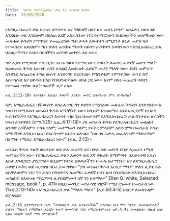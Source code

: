 ```yaml
---
title:  ህያው የእግዚአብሄር ቃል እና መንፈስ ቅዱስ
date:  15/06/2020
---
```


የእግዚአብሔርን ቃል ስናጠና በጥንቃቄ እና ትክክለኛ በሆነ ዘዴ መሆኑ በጣም አስፈላጊ ነው። ልክ እንደዚሁ ሁሉ እንደውም በበለጠ ደረጃ አስፈላጊው ነገር የተማርነውን በህይወታችን መለማመድ ነው። መጽሐፍ ቅዱስን የማጥናት የመጨረሻው ግብ ታላቅ እውቀትን በሚደንቅ ሁኔታ መያዝ ላይ የተመሰረተ አይደለም። ግቡ ቃሉን ጠንቅቆ ማወቅ ሳይሆን ጠንቅቀን ያወቅነውን የእግዚአብሔር ቃል ህይወታችንንና የአስተሳሰባችንን መንገድ መቀየሩ ላይ ነው።

ግድ ሊለን የሚገባው ነገር ቢኖር እርሱ ነው። የተማርነውን እውነት ለመኖር ፈቃደኛ መሆን ማለት ለመጽሐፍ ቅዱስ እውነት ራስን አሳልፎ ለመስጠት ፈቃደኛ መሆን ማለት ነው። ይህን መምረጥ አንዳንዴ አስጨናቂ ትግል ውስጥ እንድንገባ ያደርገናል። ምክንያቱም የምንዋጋው ውጊያ ከኛ አስተሳሰብ እና ህይወት በላይ የበላይነት ካለው ሀይል ጋር ነው። እናም በስተመጨረሻ ወስነን የምንመርጣቸው ሁለት ጎራዎች ብቻ አሉ።

`ፊሊ.2:12-16ን አንብቡ። እነዚህ ጥቅሶች እንዴት መኖር እንዳለብን ምን ይነግሩናል?`

አዎ; እግዚአብሔር በኛ ውስጥ ይሰራል ነገር ግን ይህንን የሚሰራው መጽሐፍ ቅዱስን እንድናስተውል ጥበብን በሚሰጠን መንፈስ ቅዱስ አማካኝነት ነው። ከዚህም በተጨማሪ እንደ ሀጢያተኛ ሰብአዊ ተፈጥሮአችን የእግዚአብሔርን እውነት ብዙ ጊዜ በመቃወም የእግዚአብሔርን ቃል ስንታዘዝ ለራሳችን ሀሳብ እንተዋለን (ሮሜ.1:25፤ ኤፌ.4:17-18)። ያለ መንፈስ ቅዱስ የእግዚአብሔርን መልዕክት ልንወድ አንችልም። ተስፋ የለም; መተማመን የለም; የፍቅር ምላሽም አይኖርም። በመንፈስ ቅዱስ አማካኝነት እግዚአብሔር በእርግጥም ይህንን ይለናል። “ስለ በጎ ፈቃዱ መፈለግንም ማድረግንም በእናንተ የሚሰራ እግዚአብሔር ነውና” (ፊሊ. 2:13) ።

መንፈስ ቅዱስ ጥልቅ ወደሆነው ወደ ቃሉ መረዳት እና በቃሉ ወደ መደነቅ ደስታ ሊመራን የሚሻ መምህራችን ነው። የእግዚአብሔር ቃልን እውነት ወደ እኛ ትኩረት በማምጣት በእውነቶቹ አዲስ እይታ እንዲኖረን ያደርገናል። በዚህም       የተነሳ ህይወታችንን በሙሉ በታማኝነት እና ለእግዚአብሔር ፈቃድ በፍቅር ወደ መታዘዝ ባህሪ ያመጣዋል። “ያለ መንፈስ ቅዱስ እርዳታ ማንም ቃሉን ሊያብራራ አይቻለውም። ነገር ግን ቃሉን በትህትናና ለመማር ፈቃደኛ በሆነ ልብ ስንወስደው የእግዚአብሔር መላዕክት በእውነቱ ማረጋገጫ ሊያስደምሙን ከኛ ጎን ይቆማሉ።” Ellen G. white, Selected message, book 1, p. 411። በዚህ መንገድ መንፈሳዊ ነገሮች የሚተረጎሙት በመንፈስ ነው (1ቆሮ.2:13-14)። የእግዚአብሔርን ቃል “ማለዳ ማለዳ” (ኢሳ.50:4-5) በደስታ ለመከተልም ይቻለናል።

`ፊል.2:16 እንደሚነግረን ከሆነ “የህይወትን ቃል እያቀረባችሁ” ይለናል። ይህ ምን ማለት ይመስልዎታል? ይህንን ማድረግ የሚቻለን እንዴት ነው? ተመሳሳይ ነገር የሚያስተምረንን ዘዳ.4:4ን ተመልከቱ። በዚህ ሁሉ ሂደቱ ውስጥ የእኛ ሚና ምንድነው?`